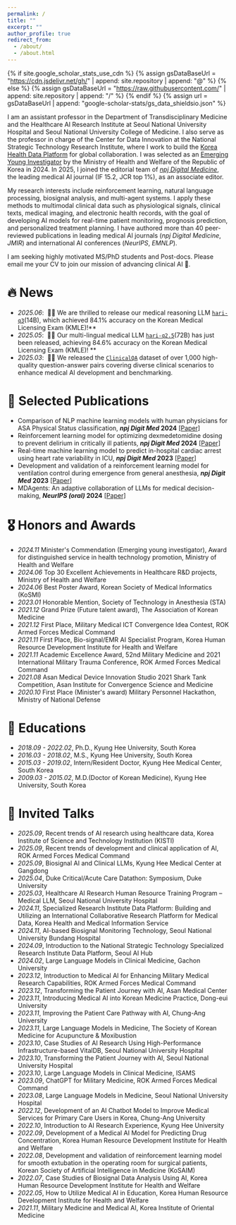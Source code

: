 ```yaml
---
permalink: /
title: ""
excerpt: ""
author_profile: true
redirect_from: 
  - /about/
  - /about.html
---
```


{% if site.google_scholar_stats_use_cdn %}
{% assign gsDataBaseUrl = "https://cdn.jsdelivr.net/gh/" | append: site.repository | append: "@" %}
{% else %}
{% assign gsDataBaseUrl = "https://raw.githubusercontent.com/" | append: site.repository | append: "/" %}
{% endif %}
{% assign url = gsDataBaseUrl | append: "google-scholar-stats/gs_data_shieldsio.json" %}

<span class='anchor' id='about-me'></span>

I am an assistant professor in the Department of Transdisciplinary Medicine and the Healthcare AI Research Institute at Seoul National University Hospital and Seoul National University College of Medicine. I also serve as the professor in charge of the Center for Data Innovation at the National Strategic Technology Research Institute, where I work to build the [Korea Health Data Platform](https://khdp.net) for global collaboration. I was selected as an [Emerging Young Investigator](http://www.bosa.co.kr/news/articleView.html?idxno=2236647) by the Ministry of Health and Welfare of the Republic of Korea in 2024. In 2025, I joined the editorial team of [*npj Digital Medicine*](https://www.nature.com/npjdigitalmed/), the leading medical AI journal (IF 15.2, JCR top 1%), as an associate editor.

My research interests include reinforcement learning, natural language processing, biosignal analysis, and multi-agent systems. I apply these methods to multimodal clinical data such as physiological signals, clinical texts, medical imaging, and electronic health records, with the goal of developing AI models for real-time patient monitoring, prognosis prediction, and personalized treatment planning. I have authored more than 40 peer-reviewed publications in leading medical AI journals (_npj Digital Medicine_, _JMIR_) and international AI conferences (_NeurIPS_, _EMNLP_).

I am seeking highly motivated MS/PhD students and Post-docs. Please email me your CV to join our mission of advancing clinical AI 🚀.


# 🔥 News
- *2025.06*: &nbsp;🎉🎉 We are thrilled to release our medical reasoning LLM [`hari-q3`](https://huggingface.co/snuh/hari-q3)(14B), which achieved 84.1% accuracy on the Korean Medical Licensing Exam (KMLE)!**
- *2025.05*: &nbsp;🎉🎉 Our multi-lingual medical LLM [`hari-q2.5`](https://huggingface.co/snuh/hari-q2.5)(72B) has just been released, achieving 84.6% accuracy on the Korean Medical Licensing Exam (KMLE)! **
- *2025.03*: &nbsp;🎉🎉 We released the [`ClinicalQA`](https://huggingface.co/datasets/snuh/ClinicalQA) dataset of over 1,000 high-quality question-answer pairs covering diverse clinical scenarios to enhance medical AI development and benchmarking.


# 📝 Selected Publications
- Comparison of NLP machine learning models with human physicians for ASA Physical Status classification, **_npj Digit Med_ 2024** [[Paper]](https://www.nature.com/articles/s41746-024-01259-6)
- Reinforcement learning model for optimizing dexmedetomidine dosing to prevent delirium in critically ill patients, **_npj Digit Med_ 2024** [[Paper]](https://www.nature.com/articles/s41746-024-01335-x)
- Real-time machine learning model to predict in-hospital cardiac arrest using heart rate variability in ICU, **_npj Digit Med_ 2023** [[Paper]](https://www.nature.com/articles/s41746-023-00960-2)
- Development and validation of a reinforcement learning model for ventilation control during emergence from general anesthesia, **_npj Digit Med_ 2023** [[Paper]](https://www.nature.com/articles/s41746-023-00893-w)
- MDAgents: An adaptive collaboration of LLMs for medical decision-making, **_NeurIPS (oral)_ 2024** [[Paper]](https://proceedings.neurips.cc/paper_files/paper/2024/file/90d1fc07f46e31387978b88e7e057a31-Paper-Conference.pdf)


# 🎖 Honors and Awards
- *2024.11* Minister's Commendation (Emerging young investigator), Award for distinguished service in health technology promotion, Ministry of Health and Welfare
- *2024.06* Top 30 Excellent Achievements in Healthcare R&D projects, Ministry of Health and Welfare
- *2024.06* Best Poster Award, Korean Society of Medical Informatics (KoSMI)
- *2023.01* Honorable Mention, Society of Technology in Anesthesia (STA)
- *2021.12* Grand Prize (Future talent award), The Association of Korean Medicine
- *2021.12* First Place, Military Medical ICT Convergence Idea Contest, ROK Armed Forces Medical Command
- *2021.11* First Place, Bio-signal/EMR AI Specialist Program, Korea Human Resource Development Institute for Health and Welfare
- *2021.11* Academic Excellence Award, 52nd Military Medicine and 2021 International Military Trauma Conference, ROK Armed Forces Medical Command
- *2021.08* Asan Medical Device Innovation Studio 2021 Shark Tank Competition, Asan Institute for Convergence Science and Medicine
- *2020.10* First Place (Minister's award) Military Personnel Hackathon, Ministry of National Defense

# 📖 Educations
- *2018.09 - 2022.02*, Ph.D., Kyung Hee University, South Korea
- *2016.03 - 2018.02*, M.S., Kyung Hee University, South Korea
- *2015.03 - 2019.02*, Intern/Resident Doctor, Kyung Hee Medical Center, South Korea
- *2009.03 - 2015.02*, M.D.(Doctor of Korean Medicine), Kyung Hee University, South Korea

# 💬 Invited Talks
- *2025.09*, Recent trends of AI research using healthcare data, Korea Institute of Science and Technology Institution (KISTI)
- *2025.09*, Recent trends of development and clinical application of AI, ROK Armed Forces Medical Command  
- *2025.09*, Biosignal AI and Clinical LLMs, Kyung Hee Medical Center at Gangdong
- *2025.04*, Duke Critical/Acute Care Datathon: Symposium, Duke University  
- *2025.03*, Healthcare AI Research Human Resource Training Program – Medical LLM, Seoul National University Hospital  
- *2024.11*, Specialized Research Institute Data Platform: Building and Utilizing an International Collaborative Research Platform for Medical Data, Korea Health and Medical Information Service  
- *2024.11*, AI-based Biosignal Monitoring Technology, Seoul National University Bundang Hospital  
- *2024.09*, Introduction to the National Strategic Technology Specialized Research Institute Data Platform, Seoul AI Hub  
- *2024.02*, Large Language Models in Clinical Medicine, Gachon University  
- *2023.12*, Introduction to Medical AI for Enhancing Military Medical Research Capabilities, ROK Armed Forces Medical Command  
- *2023.12*, Transforming the Patient Journey with AI, Asan Medical Center  
- *2023.11*, Introducing Medical AI into Korean Medicine Practice, Dong-eui University  
- *2023.11*, Improving the Patient Care Pathway with AI, Chung-Ang University  
- *2023.11*, Large Language Models in Medicine, The Society of Korean Medicine for Acupuncture & Moxibustion  
- *2023.10*, Case Studies of AI Research Using High-Performance Infrastructure-based VitalDB, Seoul National University Hospital  
- *2023.10*, Transforming the Patient Journey with AI, Seoul National University Hospital  
- *2023.10*, Large Language Models in Clinical Medicine, ISAMS  
- *2023.09*, ChatGPT for Military Medicine, ROK Armed Forces Medical Command  
- *2023.08*, Large Language Models in Medicine, Seoul National University Hospital  
- *2022.12*, Development of an AI Chatbot Model to Improve Medical Services for Primary Care Users in Korea, Chung-Ang University  
- *2022.10*, Introduction to AI Research Experience, Kyung Hee University  
- *2022.09*, Development of a Medical AI Model for Predicting Drug Concentration, Korea Human Resource Development Institute for Health and Welfare  
- *2022.08*, Development and validation of reinforcement learning model for smooth extubation in the operating room for surgical patients, Korean Society of Artificial Intelligence in Medicine (KoSAIM)
- *2022.07*, Case Studies of Biosignal Data Analysis Using AI, Korea Human Resource Development Institute for Health and Welfare  
- *2022.05*, How to Utilize Medical AI in Education, Korea Human Resource Development Institute for Health and Welfare  
- *2021.11*, Military Medicine and Medical AI, Korea Institute of Oriental Medicine  


